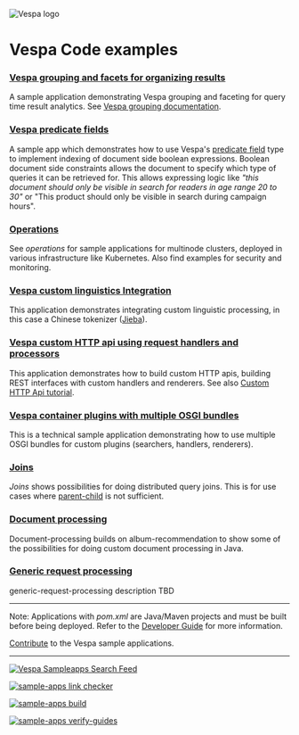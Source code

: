 <!-- Copyright Yahoo. Licensed under the terms of the Apache 2.0 license. See LICENSE in the project root. -->

![Vespa logo](https://vespa.ai/assets/vespa-logo-color.png)

# Vespa Code examples


### [Vespa grouping and facets for organizing results ](part-purchases-demo)
A sample application demonstrating Vespa grouping and faceting for query time result analytics.
See [Vespa grouping documentation](https://docs.vespa.ai/en/grouping.html).

### [Vespa predicate fields](predicate-fields)
A sample app which demonstrates how to use Vespa's [predicate field](https://docs.vespa.ai/en/predicate-fields.html) 
type to implement indexing of document side boolean expressions.
Boolean document side constraints allows the document to specify which type of queries it can be retrieved for.
This allows expressing logic like _"this document should only be visible in search for readers in age range 20 to 30"_
or "This product should only be visible in search during campaign hours".

### [Operations](operations)
See _operations_ for sample applications for multinode clusters,
deployed in various infrastructure like Kubernetes.
Also find examples for security and monitoring.

### [Vespa custom linguistics Integration](vespa-chinese-linguistics)
This application demonstrates integrating custom linguistic processing,
in this case a Chinese tokenizer ([Jieba](https://github.com/fxsjy/jieba)).

### [Vespa custom HTTP api using request handlers and processors](http-api-using-request-handlers-and-processors)
This application demonstrates how to build custom HTTP apis,
building REST interfaces with custom handlers and renderers.
See also [Custom HTTP Api tutorial](https://docs.vespa.ai/en/jdisc/http-api-tutorial.html).

### [Vespa container plugins with multiple OSGI bundles](multiple-bundles)
This is a technical sample application demonstrating how to use multiple OSGI bundles for custom plugins
(searchers, handlers, renderers).

### [Joins](joins)
_Joins_ shows possibilities for doing distributed query joins.
This is for use cases where [parent-child](https://docs.vespa.ai/en/parent-child.html) is not sufficient. 

### [Document processing](document-processing)
Document-processing builds on album-recommendation to show
some of the possibilities for doing custom document processing in Java.

### [Generic request processing](generic-request-processing)
generic-request-processing description TBD
<!-- ToDo: FIXME -->


----

Note: Applications with _pom.xml_ are Java/Maven projects and must be built before being deployed.
Refer to the [Developer Guide](https://docs.vespa.ai/en/developer-guide.html) for more information.

[Contribute](https://github.com/vespa-engine/vespa/blob/master/CONTRIBUTING.md) to the Vespa sample applications.

----

[![Vespa Sampleapps Search Feed](https://github.com/vespa-engine/sample-apps/actions/workflows/feed.yml/badge.svg)](https://github.com/vespa-engine/sample-apps/actions/workflows/feed.yml)

[![sample-apps link checker](https://cd.screwdriver.cd/pipelines/7038/link-checker-sample-apps/badge)](https://cd.screwdriver.cd/pipelines/7038/)

[![sample-apps build](https://cd.screwdriver.cd/pipelines/7038/build-apps/badge)](https://cd.screwdriver.cd/pipelines/7038/)

[![sample-apps verify-guides](https://cd.screwdriver.cd/pipelines/7038/verify-guides/badge)](https://cd.screwdriver.cd/pipelines/7038/)

